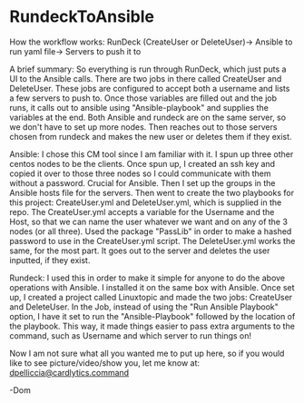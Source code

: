 # RundeckToAnsible

How the workflow works:
RunDeck (CreateUser or DeleteUser)-> Ansible to run yaml file-> Servers to push it to

A brief summary:
So everything is run through RunDeck, which just puts a UI to the Ansible calls. There are two jobs in there called CreateUser and DeleteUser.
These jobs are configured to accept both a username and lists a few servers to push to. Once those variables are filled out and the job runs, 
it calls out to ansible using "Ansible-playbook" and supplies the variables at the end. Both Ansible and rundeck are on the same server, so we don't
have to set up more nodes. Then reaches out to those servers chosen from rundeck and makes the new user or deletes them if they exist.

Ansible:
I chose this CM tool since I am familiar with it. I spun up three other centos nodes to be the clients. Once spun up, I created an ssh key and copied it 
over to those three nodes so I could communicate with them without a password. Crucial for Ansible. Then I set up the groups in the Ansible hosts file for
the servers. Then went to create the two playbooks for this project: CreateUser.yml and DeleteUser.yml, which is supplied in the repo. The CreateUser.yml accepts
a variable for the Username and the Host, so that we can name the user whatever we want and on any of the 3 nodes (or all three). Used the package "PassLib"
in order to make a hashed password to use in the CreateUser.yml script. The DeleteUser.yml works the same, for the most part. It goes out to the server and deletes
the user inputted, if they exist.

Rundeck:
I used this in order to make it simple for anyone to do the above operations with Ansible. I installed it on the same box with Ansible. Once set up, I created a project
called Linuxtopic and made the two jobs: CreateUser and DeleteUser. In the Job, instead of using the "Run Ansible Playbook" option, I have it set to run the 
"Ansible-Playbook" followed by the location of the playbook. This way, it made things easier to pass extra arguments to the command, such as Username and which server to
run things on! 

Now I am not sure what all you wanted me to put up here, so if you would like to see picture/video/show you, let me know at: dpelliccia@cardlytics.command

-Dom